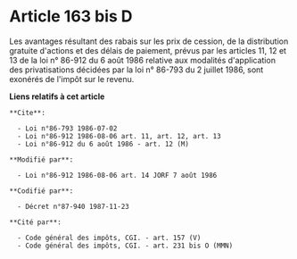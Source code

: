 # Article 163 bis D

Les avantages résultant des rabais sur les prix de cession, de la distribution gratuite d'actions et des délais de paiement,
prévus par les articles 11, 12 et 13 de la loi n° 86-912 du 6 août 1986 relative aux modalités d'application des
privatisations décidées par la loi n° 86-793 du 2 juillet 1986, sont exonérés de l'impôt sur le revenu.

**Liens relatifs à cet article**

	**Cite**:

	  - Loi n°86-793 1986-07-02
	  - Loi n°86-912 1986-08-06 art. 11, art. 12, art. 13
	  - Loi n°86-912 du 6 août 1986 - art. 12 (M)

	**Modifié par**:

	  - Loi n°86-912 1986-08-06 art. 14 JORF 7 août 1986

	**Codifié par**:

	  - Décret n°87-940 1987-11-23

	**Cité par**:

	  - Code général des impôts, CGI. - art. 157 (V)
	  - Code général des impôts, CGI. - art. 231 bis O (MMN)
